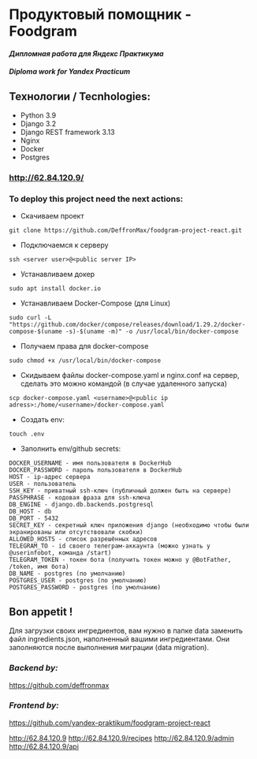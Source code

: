 # Продуктовый помощник - Foodgram

#### *Дипломная работа для Яндекс Практикума*
#### *Diploma work for Yandex Practicum*

## Технологии / Tecnhologies:
- Python 3.9
- Django 3.2
- Django REST framework 3.13
- Nginx
- Docker
- Postgres

### http://62.84.120.9/


### To deploy this project need the next actions:
- Скачиваем проект
```
git clone https://github.com/DeffronMax/foodgram-project-react.git
```
- Подключаемся к серверу
```
ssh <server user>@<public server IP>
```
- Устанавливаем докер
```
sudo apt install docker.io
```
- Устанавливаем Docker-Compose (для Linux)
```
sudo curl -L "https://github.com/docker/compose/releases/download/1.29.2/docker-compose-$(uname -s)-$(uname -m)" -o /usr/local/bin/docker-compose
```
- Получаем права для docker-compose
```
sudo chmod +x /usr/local/bin/docker-compose
```
- Скидываем файлы docker-compose.yaml и nginx.conf на сервер, сделать это можно командой (в случае удаленного запуска)
```
scp docker-compose.yaml <username>@<public ip adress>:/home/<username>/docker-compose.yaml
```
- Создать env:
```
touch .env
```
- Заполнить env/github secrets:
```
DOCKER_USERNAME - имя пользователя в DockerHub
DOCKER_PASSWORD - пароль пользователя в DockerHub
HOST - ip-адрес сервера
USER - пользователь
SSH_KEY - приватный ssh-ключ (публичный должен быть на сервере)
PASSPHRASE - кодовая фраза для ssh-ключа
DB_ENGINE - django.db.backends.postgresql
DB_HOST - db
DB_PORT - 5432
SECRET_KEY - секретный ключ приложения django (необходимо чтобы были экранированы или отсутствовали скобки)
ALLOWED_HOSTS - список разрешённых адресов
TELEGRAM_TO - id своего телеграм-аккаунта (можно узнать у @userinfobot, команда /start)
TELEGRAM_TOKEN - токен бота (получить токен можно у @BotFather, /token, имя бота)
DB_NAME - postgres (по умолчанию)
POSTGRES_USER - postgres (по умолчанию)
POSTGRES_PASSWORD - postgres (по умолчанию)
```
## Bon appetit !

Для загрузки своих ингредиентов, вам нужно в папке data заменить файл ingredients.json, наполненный вашими ингредиентами. Они заполняются после выполнения миграции (data migration).

### *Backend by:*
https://github.com/deffronmax
### *Frontend by:*
https://github.com/yandex-praktikum/foodgram-project-react

http://62.84.120.9
http://62.84.120.9/recipes
http://62.84.120.9/admin
http://62.84.120.9/api
